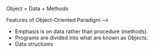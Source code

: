 Object = Data + Methods

Features of Object-Oriented Paradigm –>

- Emphasis is on data rather than procedure (methods).
- Programs are divided into what are known as *Objects*.
- Data structures